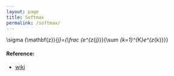 ```yaml
---
layout: page
title: Softmax
permalink: /softmax/
---
```


\sigma (\mathbf{z})_{j}={\frac {e^{z_{j}}}{\sum _{k=1}^{K}e^{z_{k}}}}


#### 



#### Reference:
* [wiki](https://en.wikipedia.org/wiki/Softmax_function)